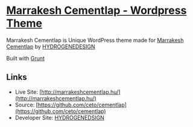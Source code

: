 # [Marrakesh Cementlap - Wordpress Theme](http:/marrakeshcementlap.hu/)

Marrakesh Cementlap is Unique WordPress theme made for [Marrakesh Cementlap](http://marrakeshcementlap.hu) by [HYDROGENEDESIGN](http://hydrogene.hu/)

Built with [Grunt](http://gruntjs.com/)

## Links

* Live Site: [http://marrakeshcementlap.hu/](http://marrakeshcementlap.hu/)
* Source: [https://github.com/ceto/cementlap](https://github.com/ceto/cementlap)
* Developer Site: [HYDROGENEDSIGN](http://hydrogene.hu)
